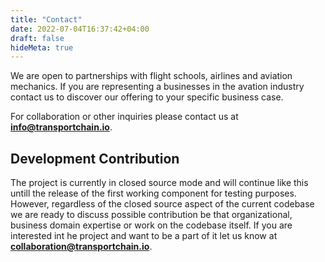 ```yaml
---
title: "Contact"
date: 2022-07-04T16:37:42+04:00
draft: false
hideMeta: true
---
```


We are open to partnerships with flight schools, airlines and aviation mechanics. If you are representing a businesses in the avation industry contact us to discover our offering to your specific business case. 

For collaboration or other inquiries please contact us at **[info@transportchain.io](mailto:info@transportchain.io)**.

## Development Contribution

The project is currently in closed source mode and will continue like this untill the release of the first working component for testing purposes. However, regardless of the closed source aspect of the current codebase we are ready to discuss possible contribution be that organizational, business domain expertise or work on the codebase itself. If you are interested int he project and want to be a part of it let us know at **[collaboration@transportchain.io](mailto:collaboration@transportchain.io)**.